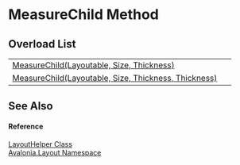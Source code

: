 # MeasureChild Method


## Overload List
<table>
<tr>
<td><a href="M_Avalonia_Layout_LayoutHelper_MeasureChild_1">MeasureChild(Layoutable, Size, Thickness)</a></td>
<td> </td>
</tr>
<tr>
<td><a href="M_Avalonia_Layout_LayoutHelper_MeasureChild">MeasureChild(Layoutable, Size, Thickness, Thickness)</a></td>
<td> </td>
</tr>
</table>

## See Also


#### Reference
<a href="T_Avalonia_Layout_LayoutHelper">LayoutHelper Class</a>  
<a href="N_Avalonia_Layout">Avalonia.Layout Namespace</a>  

